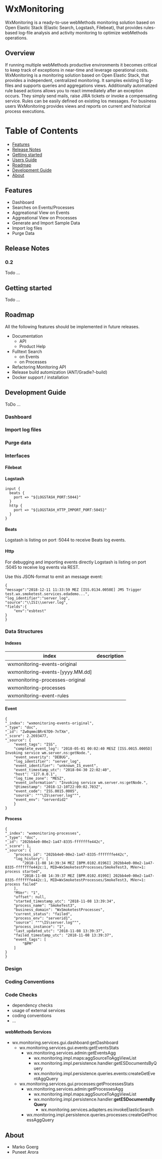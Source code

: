 # WxMonitoring
WxMonitoring is a ready-to-use webMethods monitoring solution based on Open Elastic Stack (Elastic Search, Logstash, Filebeat), that provides rules-based log-file analysis and activity monitoring to optimize webMethods operations.

## Overview
If running multiple webMethods productive environments it becomes critical to keep track of exceptions in near-time and leverage operational costs. WxMonitoring is a monitoring solution based on Open Elastic Stack, that provides a independent, centralized monitoring. It samples existing IS log-files and supports queries and aggregations views. Additionally automatized rule based actions allows you to react immediately after an exception occurs. They simply send mails, raise JIRA tickets or invoke a compensating service. Rules can be easily defined on existing los messages. For business users WxMonitoring provides views and reports on current and historical process executions.

# Table of Contents

* [Features](#features)
* [Release Notes](#release-notes)
* [Getting started](#getting-started)
* [Users Guide](#users-guide)
* [Roadmap](#roadmap)
* [Development Guide](#development-guide)
* [About](#about)

## Features

* Dashboard
* Searches on Events/Processes
* Aggreational View on Events
* Aggreational View on Processes
* Generate and Import Sample Data
* Import log files
* Purge Data

## Release Notes

### 0.2

Todo ...

## Getting started

Todo ...

## Roadmap

All the following features should be implemented in future releases. 

* Documentation
    * API
    * Product Help
* Fulltext Search
    * on Events
    * on Processes
* Refactoring Monitoring API
* Release build automization (ANT/Gradle?-build)
* Docker support / installation

## Development Guide

ToDo ...

### Dashboard

### Import log files

### Purge data


### Interfaces

#### Filebeat

#### Logstash

```
input {
  beats {
    port => "${LOGSTASH_PORT:5044}"
  }
  http {
    port => "${LOGSTASH_HTTP_IMPORT_PORT:5045}"
  }
}
```

#### Beats

Logstash is listing on port :5044 to receive Beats log events.

#### Http

For debugging and importing events directly Logstash is listing on port :5045 to receive log events via REST.

Use this JSON-format to emit an message event:
```
{
"message":"2018-12-11 11:33:59 MEZ [ISS.0134.0058E] JMS Trigger test.wx.smoketest.services.edademo...",
"log_identifier":"server_log",
"source":"\\IS1\\server.log",
"fields":{
    "env":"esbtest"
}
}
```


### Data Structures

#### Indexes

| index | description | 
| ------------- | ------------- |
| wxmonitoring-events-original | |
| wxmonitoring-events-[yyyy.MM.dd] | |
| wxmonitoring-processes-original | |
| wxmonitoring-processes | |
| wxmonitoring-event-rules | |

#### Event 
```
{
"_index": "wxmonitoring-events-original",
"_type": "doc",
"_id": "Zw0qmmcBRr67D9-7nTXm",
"_score": 2.2693477,
"_source": {
    "event_tags": "ISS",
    "complete_event_log": "2018-05-01 00:02:40 MESZ [ISS.0015.0005D] Invoking service wm.server.ns:getNode.",
    "event_severity": "DEBUG",
    "log_identifier": "server_log",
    "event_identifier": "unknown_IS_event",
    "event_timestamp_utc": "2018-04-30 22:02:40",
    "host": "127.0.0.1",
    "log_time_zone": "MESZ",
    "event_information": "Invoking service wm.server.ns:getNode.",
    "@timestamp": "2018-12-10T22:09:02.703Z",
    "event_code": "ISS.0015.0005",
    "source": """\IS\server.log""",
    "event_env": "serverdid2"
    }
}
```

#### Process 
```
{
"_index": "wxmonitoring-processes",
"_type": "doc",
"_id": "202bb4e0-00e2-1a47-8335-fffffffe442c",
"_score": 1,
"_source": {
    "process_id": "202bb4e0-00e2-1a47-8335-fffffffe442c",
    "log_history": [
        "2018-11-08 14:39:34 MEZ [BPM.0102.0196I] 202bb4e0-00e2-1a47-8335-fffffffe442c:1, MID=WxSmoketestProcesses/SmokeTest3, MVer=1: process started",
        "2018-11-08 14:39:37 MEZ [BPM.0102.0199I] 202bb4e0-00e2-1a47-8335-fffffffe442c:1, MID=WxSmoketestProcesses/SmokeTest3, MVer=1: process failed"
    ],
    "MVer": "1",
    "offset": null,
    "started_timestamp_utc": "2018-11-08 13:39:34",
    "process_name": "SmokeTest3",
    "business_domain": "WxSmoketestProcesses",
    "current_status": "failed",
    "process_env": "serverid1",
    "source": """\IS\server.log""",
    "process_instance": "1",
    "last_updated_utc": "2018-11-08 13:39:37",
    "failed_timestamp_utc": "2018-11-08 13:39:37",
    "event_tags": [
        "BPM"
    ]
}
}
```

### Design

### Coding Conventions

### Code Checks

* dependency checks
* usage of external services
* coding conventions
* ...

#### webMethods Services

* wx.monitoring.services.gui.dashboard:getDashboard
    * wx.monitoring.services.gui.events:getEventsStats
        * wx.monitoring.services.admin:getEventsAgg
            * wx.monitoring.impl.maps:aggSourceToAggViewList
            * wx.monitoring.impl.persistence.handler:getESDocumentsByQuery
            * wx.monitoring.impl.persistence.queries.events:createGetEventAggQuery
    * wx.monitoring.services.gui.processes:getProcessesStats
        * wx.monitoring.services.admin:getProcessesAgg
            * wx.monitoring.impl.maps:aggSourceToAggViewList
            * wx.monitoring.impl.persistence.handler:**getESDocumentsByQuery**
                 * wx.monitoring.services.adapters.es:invokeElasticSearch
        * wx.monitoring.impl.persistence.queries.processes:createGetProcessAggQuery

## About

* Marko Goerg
* Puneet Arora